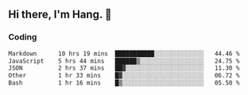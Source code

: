 ## Hi there, I'm Hang. 👋

### Coding

<!--START_SECTION:waka-->

```txt
Markdown      10 hrs 19 mins  ███████████░░░░░░░░░░░░░░   44.46 %
JavaScript    5 hrs 44 mins   ██████▒░░░░░░░░░░░░░░░░░░   24.75 %
JSON          2 hrs 37 mins   ██▓░░░░░░░░░░░░░░░░░░░░░░   11.30 %
Other         1 hr 33 mins    █▓░░░░░░░░░░░░░░░░░░░░░░░   06.72 %
Bash          1 hr 16 mins    █▒░░░░░░░░░░░░░░░░░░░░░░░   05.50 %
```

<!--END_SECTION:waka-->
